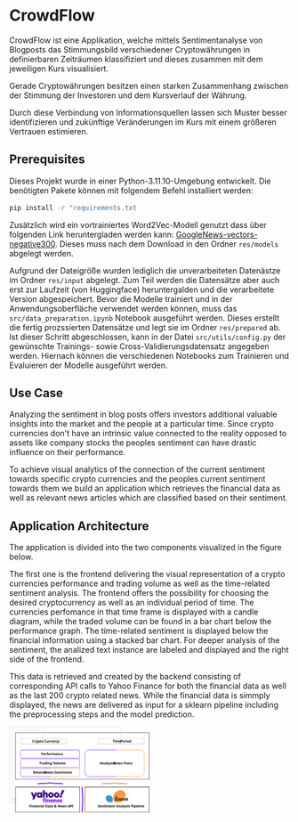 # CrowdFlow

CrowdFlow ist eine Applikation, welche mittels Sentimentanalyse von Blogposts das Stimmungsbild verschiedener Cryptowährungen in definierbaren Zeiträumen klassifiziert und dieses zusammen mit dem jeweiligen Kurs visualisiert. 

Gerade Cryptowährungen besitzen einen starken Zusammenhang zwischen der Stimmung der Investoren und dem Kursverlauf der Währung.

Durch diese Verbindung von Informationsquellen lassen sich Muster besser identifizieren und zukünftige Veränderungen im Kurs mit einem größeren Vertrauen estimieren. 

## Prerequisites
Dieses Projekt wurde in einer Python-3.11.10-Umgebung entwickelt. Die benötigten Pakete können mit folgendem Befehl installiert werden:
```bash
pip install -r "requirements.txt
```

Zusätzlich wird ein vortrainiertes Word2Vec-Modell genutzt dass über folgenden Link heruntergladen werden kann: [GoogleNews-vectors-negative300](https://www.kaggle.com/datasets/adarshsng/googlenewsvectors/data). Dieses muss nach dem Download in den Ordner `res/models` abgelegt werden.

Aufgrund der Dateigröße wurden lediglich die unverarbeiteten Datenästze im Ordner `res/input` abgelegt. Zum Teil werden die Datensätze aber auch erst zur Laufzeit (von Huggingface) heruntergalden und die verarbeitete Version abgespeichert. Bevor die Modelle trainiert und in der Anwendungsoberfläche verwendet werden können, muss das `src/data_preparation.ipynb` Notebook ausgeführt werden. Dieses erstellt die fertig prozssierten Datensätze und legt sie im Ordner `res/prepared` ab. Ist dieser Schritt abgeschlossen, kann in der Datei `src/utils/config.py` der gewünschte Trainings- sowie Cross-Validierungsdatensatz angegeben werden. Hiernach können die verschiedenen Notebooks zum Trainieren und Evaluieren der Modelle ausgeführt werden.

## Use Case

Analyzing the sentiment in blog posts offers investors additional valuable insights into the market and the people at a particular time. Since crypto currencies don't have an intrinsic value connected to the reality opposed to assets like company stocks the peoples sentiment can have drastic influence on their performance.

To achieve visual analytics of the connection of the current sentiment towards specific crypto currencies and the peoples current sentiment towards them we build an application which retrieves the financial data as well as relevant news articles which are classified based on their sentiment.

## Application Architecture

The application is divided into the two components visualized in the figure below. 

The first one is the frontend delivering the visual representation of a crypto currencies performance and trading volume as well as the time-related sentiment analysis. The frontend offers the possibility for choosing the desired cryptocurrency as well as an individual period of time. The currencies perfomance in that time frame is displayed with a candle diagram, while the traded volume can be found in a bar chart below the performance graph. The time-related sentiment is displayed below the financial information using a stacked bar chart. For deeper analysis of the sentiment, the analized text instance are labeled and displayed and the right side of the frontend.

This data is retrieved and created by the backend consisting of corresponding API calls to Yahoo Finance for both the financial data as well as the last 200 crypto related news. While the financial data is simmply displayed, the news are delivered as input for a sklearn pipeline including the preprocessing steps and the model prediction.

<img src="https://raw.githubusercontent.com/NiklasSeitherDHBW/NLP-CrowdFlow/refs/heads/main/docs/NLP_Applikation.svg" alt="Application Architecture" width="50%">


